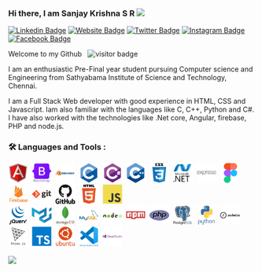 ###  Hi there, I am Sanjay Krishna S R <img src="https://media.giphy.com/media/hvRJCLFzcasrR4ia7z/giphy.gif" width="25"> 

[![Linkedin Badge](https://img.shields.io/badge/-LinkedIn-0e76a8?style=flat-square&logo=Linkedin&logoColor=white)](https://linkedin.com/in/sanjaykrishna1203)
[![Website Badge](https://img.shields.io/badge/Website-3b5998?style=flat-square&logo=google-chrome&logoColor=white)](https://sanjaykrishna1203.github.io/mywebsite/)
[![Twitter Badge](https://img.shields.io/badge/-Twitter-00acee?style=flat-square&logo=Twitter&logoColor=white)](https://twitter.com/SRSanjayKrishna)
[![Instagram Badge](https://img.shields.io/badge/-Instagram-e4405f?style=flat-square&logo=Instagram&logoColor=white)](https://instagram.com/sanjaykrishna1203/)
[![Facebook Badge](https://img.shields.io/badge/Facebook-1877F2?style=flat-square&logo=facebook&logoColor=white)](https://t.me/GKassym)

Welcome to my Github &nbsp; ![visitor badge](https://visitor-badge.glitch.me/badge?page_id=sanjaykrishna1203.visitor-badge)

I am an enthusiastic Pre-Final year student pursuing Computer science and Engineering from Sathyabama Institute of Science and Technology, Chennai.

I am a Full Stack Web developer with good experience in HTML, CSS and Javascript. Iam also familiar with the languages like C, C++, Python and C#. I have also worked with the technologies like .Net core, Angular, firebase, PHP and node.js.

### :hammer_and_wrench: Languages and Tools :

<div>
  <img src="https://github.com/devicons/devicon/blob/master/icons/angularjs/angularjs-original.svg" title="Angular" alt="Angular" width="40" height="40"/>&nbsp;
  <img src="https://github.com/devicons/devicon/blob/master/icons/bootstrap/bootstrap-original-wordmark.svg" title="Bootstrap" alt="Bootstrap" width="40" height="40"/>&nbsp;
  <img src="https://github.com/devicons/devicon/blob/master/icons/blender/blender-original-wordmark.svg" title="Blender" alt="Blender" width="40" height="40"/>&nbsp;
  <img src="https://github.com/devicons/devicon/blob/master/icons/c/c-original.svg" title="C" alt="C" width="40" height="40"/>&nbsp;
  <img src="https://github.com/devicons/devicon/blob/master/icons/csharp/csharp-original.svg" alt="C#" width="40" height="40"/>&nbsp;
  <img src="https://github.com/devicons/devicon/blob/master/icons/cplusplus/cplusplus-original.svg" alt="c++" width="40" height="40"/>&nbsp;
  <img src="https://github.com/devicons/devicon/blob/master/icons/css3/css3-original-wordmark.svg" alt="css" width="40" height="40"/>&nbsp;
  <img src="https://github.com/devicons/devicon/blob/master/icons/dot-net/dot-net-original-wordmark.svg" alt=".net" width="40" height="40"/>&nbsp;
  <img src="https://github.com/devicons/devicon/blob/master/icons/express/express-original-wordmark.svg" alt="express" width="40" height="40"/>&nbsp;
  <img src="https://github.com/devicons/devicon/blob/master/icons/figma/figma-original.svg" alt="figma" width="40" height="40"/>&nbsp;
  <img src="https://github.com/devicons/devicon/blob/master/icons/firebase/firebase-plain-wordmark.svg" alt="firebase" width="40" height="40"/>&nbsp;
  <img src="https://github.com/devicons/devicon/blob/master/icons/git/git-original-wordmark.svg" alt="git" width="40" height="40"/>&nbsp;
  <img src="https://github.com/devicons/devicon/blob/master/icons/github/github-original-wordmark.svg" alt="github" width="40" height="40"/>&nbsp;
  <img src="https://github.com/devicons/devicon/blob/master/icons/html5/html5-original-wordmark.svg" alt="html5" width="40" height="40"/>&nbsp;
  <img src="https://github.com/devicons/devicon/blob/master/icons/javascript/javascript-original.svg" alt="javascript" width="40" height="40"/>&nbsp;
  <br>
  <img src="https://github.com/devicons/devicon/blob/master/icons/jquery/jquery-original-wordmark.svg" alt="jquery" width="40" height="40"/>&nbsp;
  <img src="https://github.com/devicons/devicon/blob/master/icons/materialui/materialui-original.svg" alt="materialui" width="40" height="40"/>&nbsp;
  <img src="https://github.com/devicons/devicon/blob/master/icons/mongodb/mongodb-original-wordmark.svg" alt="mongodb" width="40" height="40"/>&nbsp;
  <img src="https://github.com/devicons/devicon/blob/master/icons/mysql/mysql-original-wordmark.svg" alt="mysql" width="40" height="40"/>&nbsp;
  <img src="https://github.com/devicons/devicon/blob/master/icons/nodejs/nodejs-original-wordmark.svg" alt="nodejs" width="40" height="40"/>&nbsp;
  <img src="https://github.com/devicons/devicon/blob/master/icons/npm/npm-original-wordmark.svg" alt="npm" width="40" height="40"/>&nbsp;
  <img src="https://github.com/devicons/devicon/blob/master/icons/php/php-original.svg" alt="php" width="40" height="40"/>&nbsp;
<img src="https://github.com/devicons/devicon/blob/master/icons/postgresql/postgresql-original-wordmark.svg" alt="postgresql" width="40" height="40"/>&nbsp;
<img src="https://github.com/devicons/devicon/blob/master/icons/python/python-original-wordmark.svg" alt="python" width="40" height="40"/>&nbsp;
<img src="https://github.com/devicons/devicon/blob/master/icons/socketio/socketio-original-wordmark.svg" alt="socketio"width="40" height="40"/>&nbsp;
<img src="https://github.com/devicons/devicon/blob/master/icons/threejs/threejs-original-wordmark.svg" alt="threejs" width="40" height="40"/>&nbsp;
<img src="https://github.com/devicons/devicon/blob/master/icons/typescript/typescript-original.svg" alt="typescript" width="40" height="40"/>&nbsp;
<img src="https://github.com/devicons/devicon/blob/master/icons/ubuntu/ubuntu-plain-wordmark.svg" alt="ubuntu" width="40" height="40"/>&nbsp;
<img src="https://github.com/devicons/devicon/blob/master/icons/vscode/vscode-original-wordmark.svg" alt="vscode" width="40" height="40"/>&nbsp;
<img src="https://github.com/devicons/devicon/blob/master/icons/visualstudio/visualstudio-plain-wordmark.svg" alt="visualstudio" width="40" height="40"/>&nbsp;
</div>
<br>
<img height="180em" src="https://github-readme-stats.vercel.app/api?username=sanjaykrishna1203&show_icons=true&hide_border=true&&count_private=true&include_all_commits=true&&&title_color=0891b2&text_color=ffffff&icon_color=0891b2&bg_color=1c1917&hide_border=true&show_icons=true" />

